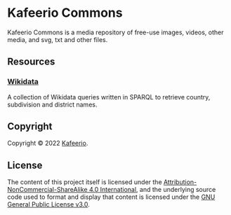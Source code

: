 
# Kafeerio Commons

Kafeerio Commons is a media repository of free-use images, videos, other media, and svg, txt and other files.


## Resources

### [Wikidata](/wikidata)

A collection of Wikidata queries written in SPARQL to retrieve country, subdivision and district names.


## Copyright

Copyright &copy; 2022 [Kafeerio](https://kafeerio.org).


## License

The content of this project itself is licensed under the [Attribution-NonCommercial-ShareAlike 4.0 International](https://creativecommons.org/licenses/by-nc-sa/4.0/), and the underlying source code used to format and display that content is licensed under the [GNU General Public License v3.0](LICENSE).
